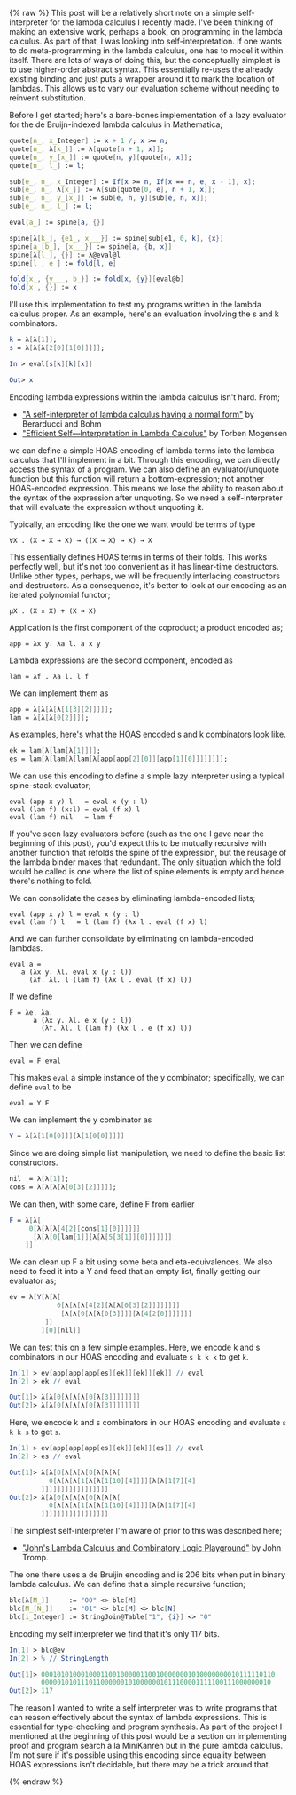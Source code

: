 {% raw %}
This post will be a relatively short note on a simple self-interpreter for the lambda calculus I recently made. I've been thinking of making an extensive work, perhaps a book, on programming in the lambda calculus. As part of that, I was looking into self-interpretation. If one wants to do meta-programming in the lambda calculus, one has to model it within itself. There are lots of ways of doing this, but the conceptually simplest is to use higher-order abstract syntax. This essentially re-uses the already existing binding and just puts a wrapper around it to mark the location of lambdas. This allows us to vary our evaluation scheme without needing to reinvent substitution.

Before I get started; here's a bare-bones implementation of a lazy evaluator for the de Bruijn-indexed lambda calculus in Mathematica;

```mathematica
quote[n_, x_Integer] := x + 1 /; x >= n;
quote[n_, λ[x_]] := λ[quote[n + 1, x]];
quote[n_, y_[x_]] := quote[n, y][quote[n, x]];
quote[n_, l_] := l;

sub[e_, n_, x_Integer] := If[x >= n, If[x == n, e, x - 1], x];
sub[e_, n_, λ[x_]] := λ[sub[quote[0, e], n + 1, x]];
sub[e_, n_, y_[x_]] := sub[e, n, y][sub[e, n, x]];
sub[e_, n_, l_] := l;

eval[a_] := spine[a, {}]

spine[λ[k_], {e1_, x___}] := spine[sub[e1, 0, k], {x}]
spine[a_[b_], {x___}] := spine[a, {b, x}]
spine[λ[l_], {}] := λ@eval@l
spine[l_, e_] := fold[l, e]

fold[x_, {y___, b_}] := fold[x, {y}][eval@b]
fold[x_, {}] := x
```

I'll use this implementation to test my programs written in the lambda calculus proper. As an example, here's an evaluation involving the s and k combinators.

```mathematica
k = λ[λ[1]];
s = λ[λ[λ[2[0][1[0]]]]];
```

```mathematica
In > eval[s[k][k][x]]

Out> x
```

Encoding lambda expressions within the lambda calculus isn't hard. From;

- ["A self-interpreter of lambda calculus having a normal form"](http://people.dm.unipi.it/berardu/Art/1992Self-interpreter/efficient.pdf) by Berarducci and Bohm
- ["Efficient Self—Interpretation in Lambda Calculus"](https://www.researchgate.net/publication/2673832_Efficient_Self-Interpretation_in_Lambda_Calculus) by Torben Mogensen

we can define a simple HOAS encoding of lambda terms into the lambda calculus that I'll implement in a bit. Through this encoding, we can directly access the syntax of a program. We can also define an evaluator/unquote function but this function will return a bottom-expression; not another HOAS-encoded expression. This means we lose the ability to reason about the syntax of the expression after unquoting. So we need a self-interpreter that will evaluate the expression without unquoting it.

Typically, an encoding like the one we want would be terms of type

```
∀X . (X → X → X) → ((X → X) → X) → X
```

This essentially defines HOAS terms in terms of their folds. This works perfectly well, but it's not too convenient as it has linear-time destructors. Unlike other types, perhaps, we will be frequently interlacing constructors and destructors. As a consequence, it's better to look at our encoding as an iterated polynomial functor;

```
μX . (X ✕ X) + (X → X)
```

Application is the first component of the coproduct; a product encoded as;

```
app = λx y. λa l. a x y
```

Lambda expressions are the second component, encoded as

```
lam = λf . λa l. l f
```

We can implement them as

```mathematica
app = λ[λ[λ[λ[1[3][2]]]]];
lam = λ[λ[λ[0[2]]]];
```

As examples, here's what the HOAS encoded s and k combinators look like.

```mathematica
ek = lam[λ[lam[λ[1]]]];
es = lam[λ[lam[λ[lam[λ[app[app[2][0]][app[1][0]]]]]]]];
```

We can use this encoding to define a simple lazy interpreter using a typical spine-stack evaluator;

```
eval (app x y) l   = eval x (y : l)
eval (lam f) (x:l) = eval (f x) l
eval (lam f) nil   = lam f
```   

If you've seen lazy evaluators before (such as the one I gave near the beginning of this post), you'd expect this to be mutually recursive with another function that refolds the spine of the expression, but the reusage of the lambda binder makes that redundant. The only situation which the fold would be called is one where the list of spine elements is empty and hence there's nothing to fold.

We can consolidate the cases by eliminating lambda-encoded lists;

```
eval (app x y) l = eval x (y : l)
eval (lam f) l   = l (lam f) (λx l . eval (f x) l)
```

And we can further consolidate by eliminating on lambda-encoded lambdas.

```
eval a = 
   a (λx y. λl. eval x (y : l))
     (λf. λl. l (lam f) (λx l . eval (f x) l))
```

If we define

```
F = λe. λa. 
      a (λx y. λl. e x (y : l))
        (λf. λl. l (lam f) (λx l . e (f x) l))
```

Then we can define

```
eval = F eval
```

This makes `eval` a simple instance of the y combinator; specifically, we can define `eval` to be

```
eval = Y F
```

We can implement the y combinator as

```mathematica
Y = λ[λ[1[0[0]]][λ[1[0[0]]]]]
```

Since we are doing simple list manipulation, we need to define the basic list constructors.

```mathematica
nil  = λ[λ[1]];
cons = λ[λ[λ[λ[0[3][2]]]]];
```

We can then, with some care, define F from earlier

```mathematica
F = λ[λ[
     0[λ[λ[λ[4[2][cons[1][0]]]]]]
      [λ[λ[0[lam[1]][λ[λ[5[3[1]][0]]]]]]]
    ]]
```

We can clean up F a bit using some beta and eta-equivalences. We also need to feed it into a Y and feed that an empty list, finally getting our evaluator as;

```mathematica
ev = λ[Y[λ[λ[
            0[λ[λ[λ[4[2][λ[λ[0[3][2]]]]]]]]
             [λ[λ[0[λ[λ[0[3]]]][λ[4[2[0]]]]]]]
         ]]
        ][0][nil]]
```

We can test this on a few simple examples. Here, we encode k and s combinators in our HOAS encoding and evaluate `s k k k` to get `k`.

```mathematica
In[1] > ev[app[app[app[es][ek]][ek]][ek]] // eval
In[2] > ek // eval

Out[1]> λ[λ[0[λ[λ[λ[0[λ[3]]]]]]]]
Out[2]> λ[λ[0[λ[λ[λ[0[λ[3]]]]]]]]
```

Here, we encode k and s combinators in our HOAS encoding and evaluate `s k k s` to get `s`.

```mathematica
In[1] > ev[app[app[app[es][ek]][ek]][es]] // eval
In[2] > es // eval

Out[1]> λ[λ[0[λ[λ[λ[0[λ[λ[λ[
          0[λ[λ[λ[1[λ[λ[1[10][4]]]][λ[λ[1[7][4]
        ]]]]]]]]]]]]]]]]]
Out[2]> λ[λ[0[λ[λ[λ[0[λ[λ[λ[
          0[λ[λ[λ[1[λ[λ[1[10][4]]]][λ[λ[1[7][4]
        ]]]]]]]]]]]]]]]]]
```

The simplest self-interpreter I'm aware of prior to this was described here;

- ["John's Lambda Calculus and Combinatory Logic Playground"](https://tromp.github.io/cl/cl.html) by John Tromp.

The one there uses a de Bruijin encoding and is 206 bits when put in binary lambda calculus. We can define that a simple recursive function;

```mathematica
blc[λ[M_]]     := "00" <> blc[M]
blc[M_[N_]]    := "01" <> blc[M] <> blc[N]
blc[i_Integer] := StringJoin@Table["1", {i}] <> "0"
```

Encoding my self interpreter we find that it's only 117 bits.

```mathematica
In[1] > blc@ev
In[2] > % // StringLength

Out[1]> 00010101000100011001000001100100000001010000000010111110110
        0000010101110110000001010000001011100001111100111000000010
Out[2]> 117
```

The reason I wanted to write a self interpreter was to write programs that can reason effectively about the syntax of lambda expressions. This is essential for type-checking and program synthesis. As part of the project I mentioned at the beginning of this post would be a section on implementing proof and program search a la MiniKanren but in the pure lambda calculus. I'm not sure if it's possible using this encoding since equality between HOAS expressions isn't decidable, but there may be a trick around that.

{% endraw %}
